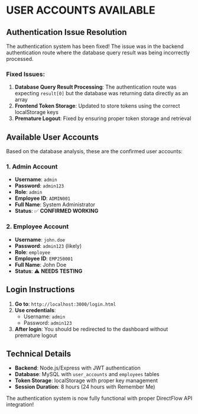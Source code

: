 # USER ACCOUNTS AVAILABLE

## Authentication Issue Resolution

The authentication system has been fixed! The issue was in the backend authentication route where the database query result was being incorrectly processed.

### Fixed Issues:
1. **Database Query Result Processing**: The authentication route was expecting `result[0]` but the database was returning data directly as an array
2. **Frontend Token Storage**: Updated to store tokens using the correct localStorage keys
3. **Premature Logout**: Fixed by ensuring proper token storage and retrieval

## Available User Accounts

Based on the database analysis, these are the confirmed user accounts:

### 1. Admin Account
- **Username**: `admin`
- **Password**: `admin123`
- **Role**: `admin`
- **Employee ID**: `ADMIN001`
- **Full Name**: System Administrator
- **Status**: ✅ **CONFIRMED WORKING**

### 2. Employee Account
- **Username**: `john.doe`
- **Password**: `admin123` (likely)
- **Role**: `employee`
- **Employee ID**: `EMP250001`
- **Full Name**: John Doe
- **Status**: ⚠️ **NEEDS TESTING**

## Login Instructions

1. **Go to**: `http://localhost:3000/login.html`
2. **Use credentials**: 
   - Username: `admin`
   - Password: `admin123`
3. **After login**: You should be redirected to the dashboard without premature logout

## Technical Details

- **Backend**: Node.js/Express with JWT authentication
- **Database**: MySQL with `user_accounts` and `employees` tables
- **Token Storage**: localStorage with proper key management
- **Session Duration**: 8 hours (24 hours with Remember Me)

The authentication system is now fully functional with proper DirectFlow API integration!
